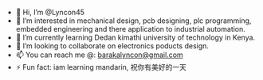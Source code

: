 - 👋 Hi, I’m @Lyncon45
- 👀 I’m interested in mechanical design, pcb designing, plc programming, embedded engineering and there application to industrial automation.
- 🌱 I’m currently learning Dedan kimathi university of technology in Kenya.
- 💞️ I’m looking to collaborate on electronics poducts design.
- 📫 You can reach me @: barakalyncon@gmail.com
- ⚡ Fun fact: iam learning mandarin, 祝你有美好的一天

<!---
Lyncon45/Lyncon45 is a ✨ special ✨ repository because its `README.md` (this file) appears on your GitHub profile.
You can click the Preview link to take a look at your changes.
--->
